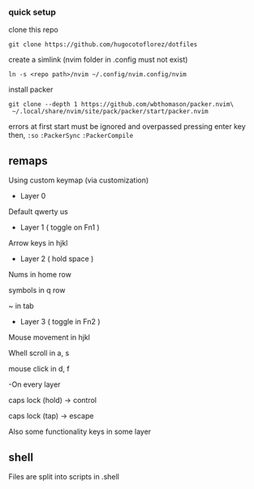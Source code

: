 

### quick setup

clone this repo
```shell
git clone https://github.com/hugocotoflorez/dotfiles
```

create a simlink (nvim folder in .config must not exist)
```shell
ln -s <repo path>/nvim ~/.config/nvim.config/nvim
```

install packer
```shell
git clone --depth 1 https://github.com/wbthomason/packer.nvim\
 ~/.local/share/nvim/site/pack/packer/start/packer.nvim
```

errors at first start must be ignored and overpassed pressing enter key
then,
`:so`
`:PackerSync`
`:PackerCompile`


## remaps

Using custom keymap (via customization)

 - Layer 0

 Default qwerty us

 - Layer 1 ( toggle on Fn1 )

 Arrow keys in hjkl

 - Layer 2 ( hold space )

 Nums in home row

 symbols in q row

 \~ in tab

 - Layer 3 ( toggle in Fn2 )

 Mouse movement in hjkl

 Whell scroll in a, s

 mouse click in d, f

 -On every layer

 caps lock (hold) -> control

 caps lock (tap) -> escape


 Also some functionality keys in some layer




## shell

Files are split into scripts in .shell



